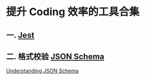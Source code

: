 # 提升 Coding 效率的工具合集

## 一. [Jest](https://jestjs.io/)

## 二. 格式校验 [JSON Schema](http://json-schema.org/)

[Understanding JSON Schema](https://json-schema.org/understanding-json-schema/index.html)
